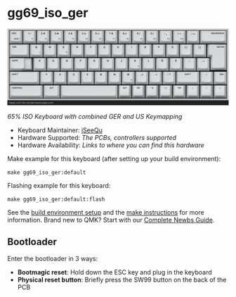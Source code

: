 # gg69_iso_ger

![gg69_iso_ger](https://github.com/iSeeQu/GG69-ISO-GER/blob/main/images/gg69_deus_keymaping.png)

*65% ISO Keyboard with combined GER and US Keymapping*

* Keyboard Maintainer: [iSeeQu](https://github.com/iSeeQu)
* Hardware Supported: *The PCBs, controllers supported*
* Hardware Availability: *Links to where you can find this hardware*

Make example for this keyboard (after setting up your build environment):

    make gg69_iso_ger:default

Flashing example for this keyboard:

    make gg69_iso_ger:default:flash

See the [build environment setup](https://docs.qmk.fm/#/getting_started_build_tools) and the [make instructions](https://docs.qmk.fm/#/getting_started_make_guide) for more information. Brand new to QMK? Start with our [Complete Newbs Guide](https://docs.qmk.fm/#/newbs).

## Bootloader

Enter the bootloader in 3 ways:

* **Bootmagic reset**: Hold down the ESC key and plug in the keyboard
* **Physical reset button**: Briefly press the SW99 button on the back of the PCB

